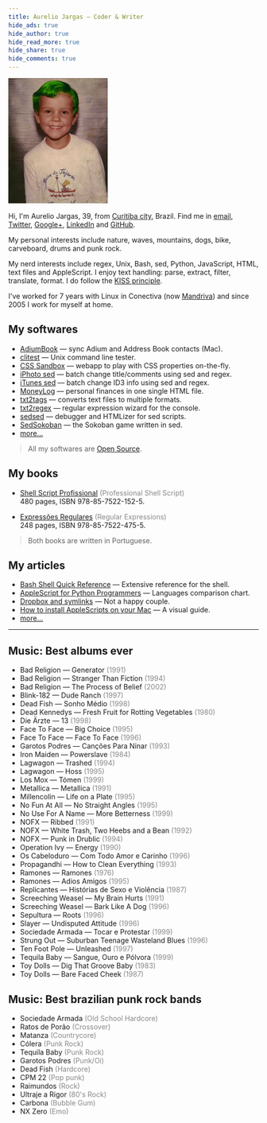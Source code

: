 ```yaml
---
title: Aurelio Jargas – Coder & Writer
hide_ads: true
hide_author: true
hide_read_more: true
hide_share: true
hide_comments: true
---
```


<style>
    em {
        font-style: normal;
        color: #888;
    }
</style>

![](img/aurelio.jpg)

Hi, I'm Aurelio Jargas, 39, from [Curitiba city](https://www.google.com/search?q=curitiba&tbm=isch), Brazil. Find me in
[email](mailto:aurelio@aurelio.net),
[Twitter](http://twitter.com/aureliojargas),
<a rel="me" href="https://plus.google.com/109816595539181258628">Google+</a>,
[LinkedIn](http://www.linkedin.com/in/aureliojargas) and
[GitHub](https://github.com/aureliojargas).

My personal interests include nature, waves, mountains, dogs, bike, carveboard, drums and punk rock.

My nerd interests include regex, Unix, Bash, sed, Python, JavaScript, HTML, text files and AppleScript. I enjoy text handling: parse, extract, filter, translate, format. I do follow the [KISS principle](http://en.wikipedia.org/wiki/KISS_principle).

I've worked for 7 years with Linux in Conectiva (now [Mandriva](http://www.mandriva.com/en/)) and since 2005 I work for myself at home.

## My softwares

- [AdiumBook](http://aurelio.net/projects/adiumbook/) — sync Adium and Address Book contacts (Mac).
- [clitest](https://github.com/aureliojargas/clitest) — Unix command line tester.
- [CSS Sandbox](http://aurelio.net/projects/css-sandbox/) — webapp to play with CSS properties on-the-fly.
- [iPhoto sed](http://aurelio.net/projects/iphoto-sed/) — batch change title/comments using sed and regex.
- [iTunes sed](http://aurelio.net/projects/itunes-sed/) — batch change ID3 info using sed and regex.
- [MoneyLog](http://aurelio.net/projects/moneylog/) — personal finances in one single HTML file.
- [txt2tags](http://txt2tags.org) — converts text files to multiple formats.
- [txt2regex](http://aurelio.net/projects/txt2regex/) — regular expression wizard for the console.
- [sedsed](http://aurelio.net/projects/sedsed/) — debugger and HTMLizer for sed scripts.
- [SedSokoban](http://aurelio.net/projects/sedsokoban/) — the Sokoban game written in sed.
- [more…](http://aurelio.net/projects/)

> All my softwares are [Open Source](http://en.wikipedia.org/wiki/Open-source_software).

## My books

- [Shell Script Profissional](http://www.shellscript.com.br) *(Professional Shell Script)*
  <br>480 pages, ISBN 978-85-7522-152-5.

- [Expressões Regulares](http://www.piazinho.com.br) *(Regular Expressions)*
  <br>248 pages, ISBN 978-85-7522-475-5.

> Both books are written in Portuguese.

## My articles

- [Bash Shell Quick Reference](http://aurelio.net/articles/shell-reference.html) — Extensive reference for the shell.
- [AppleScript for Python Programmers](http://aurelio.net/articles/applescript-vs-python.html) — Languages comparison chart.
- [Dropbox and symlinks](http://aurelio.net/articles/dropbox-symlinks.html) — Not a happy couple.
- [How to install AppleScripts on your Mac](http://aurelio.net/articles/applescript-install.html) — A visual guide.
- [more…](http://aurelio.net/articles/)

----

<!-- My musical taste in 2007 -->

## Music: Best albums ever

- Bad Religion — Generator *(1991)*
- Bad Religion — Stranger Than Fiction *(1994)*
- Bad Religion — The Process of Belief *(2002)*
- Blink-182 — Dude Ranch *(1997)*
- Dead Fish — Sonho Médio *(1998)*
- Dead Kennedys — Fresh Fruit for Rotting Vegetables *(1980)*
- Die Ärzte — 13 *(1998)*
- Face To Face — Big Choice *(1995)*
- Face To Face — Face To Face *(1996)*
- Garotos Podres — Canções Para Ninar *(1993)*
- Iron Maiden — Powerslave *(1984)*
- Lagwagon — Trashed *(1994)*
- Lagwagon — Hoss *(1995)*
- Los Mox — Tómen *(1999)*
- Metallica — Metallica *(1991)*
- Millencolin — Life on a Plate *(1995)*
- No Fun At All — No Straight Angles *(1995)*
- No Use For A Name — More Betterness *(1999)*
- NOFX — Ribbed *(1991)*
- NOFX — White Trash, Two Heebs and a Bean *(1992)*
- NOFX — Punk in Drublic *(1994)*
- Operation Ivy — Energy *(1990)*
- Os Cabeloduro — Com Todo Amor e Carinho *(1996)*
- Propagandhi — How to Clean Everything *(1993)*
- Ramones — Ramones *(1976)*
- Ramones — Adios Amigos *(1995)*
- Replicantes — Histórias de Sexo e Violência *(1987)*
- Screeching Weasel — My Brain Hurts *(1991)*
- Screeching Weasel — Bark Like A Dog *(1996)*
- Sepultura — Roots *(1996)*
- Slayer — Undisputed Attitude *(1996)*
- Sociedade Armada — Tocar e Protestar *(1999)*
- Strung Out — Suburban Teenage Wasteland Blues *(1996)*
- Ten Foot Pole — Unleashed *(1997)*
- Tequila Baby — Sangue, Ouro e Pólvora *(1999)*
- Toy Dolls — Dig That Groove Baby *(1983)*
- Toy Dolls — Bare Faced Cheek *(1987)*

## Music: Best brazilian punk rock bands

- Sociedade Armada *(Old School Hardcore)*
- Ratos de Porão   *(Crossover)*
- Matanza          *(Countrycore)*
- Cólera           *(Punk Rock)*
- Tequila Baby     *(Punk Rock)*
- Garotos Podres   *(Punk/Oi)*
- Dead Fish        *(Hardcore)*
- CPM 22           *(Pop punk)*
- Raimundos        *(Rock)*
- Ultraje a Rigor  *(80's Rock)*
- Carbona          *(Bubble Gum)*
- NX Zero          *(Emo)*
